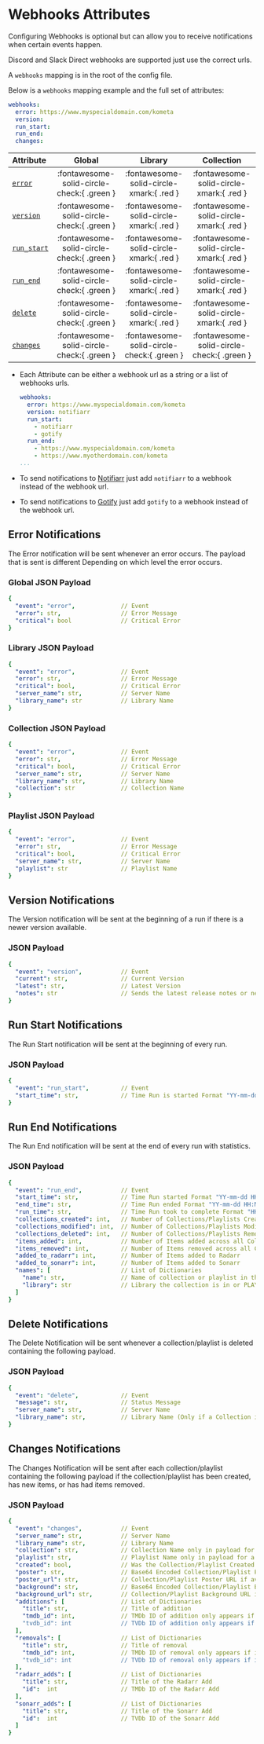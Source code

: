 # Webhooks Attributes

Configuring Webhooks is optional but can allow you to receive notifications when certain events happen.

Discord and Slack Direct webhooks are supported just use the correct urls. 

A `webhooks` mapping is in the root of the config file.

Below is a `webhooks` mapping example and the full set of attributes:

```yaml
webhooks:
  error: https://www.myspecialdomain.com/kometa
  version:
  run_start:
  run_end:
  changes:
```

| Attribute                               |                   Global                   |                  Library                   |                  Collection                  |
|:----------------------------------------|:------------------------------------------:|:------------------------------------------:|:--------------------------------------------:|
| [`error`](#error-notifications)         | :fontawesome-solid-circle-check:{ .green } |  :fontawesome-solid-circle-xmark:{ .red }  |   :fontawesome-solid-circle-xmark:{ .red }   |
| [`version`](#version-notifications)     | :fontawesome-solid-circle-check:{ .green } |  :fontawesome-solid-circle-xmark:{ .red }  |   :fontawesome-solid-circle-xmark:{ .red }   |
| [`run_start`](#run-start-notifications) | :fontawesome-solid-circle-check:{ .green } |  :fontawesome-solid-circle-xmark:{ .red }  |   :fontawesome-solid-circle-xmark:{ .red }   |
| [`run_end`](#run-end-notifications)     | :fontawesome-solid-circle-check:{ .green } |  :fontawesome-solid-circle-xmark:{ .red }  |   :fontawesome-solid-circle-xmark:{ .red }   |
| [`delete`](#delete-notifications)       | :fontawesome-solid-circle-check:{ .green } |  :fontawesome-solid-circle-xmark:{ .red }  |   :fontawesome-solid-circle-xmark:{ .red }   |
| [`changes`](#changes-notifications)     | :fontawesome-solid-circle-check:{ .green } | :fontawesome-solid-circle-check:{ .green } |  :fontawesome-solid-circle-check:{ .green }  |

* Each Attribute can be either a webhook url as a string or a list of webhooks urls.
  ```yaml
  webhooks:
    error: https://www.myspecialdomain.com/kometa
    version: notifiarr
    run_start:
      - notifiarr
      - gotify
    run_end:
      - https://www.myspecialdomain.com/kometa
      - https://www.myotherdomain.com/kometa
  ...
  ```
  
* To send notifications to [Notifiarr](notifiarr.md) just add `notifiarr` to a webhook instead of the webhook url.
* To send notifications to [Gotify](gotify.md) just add `gotify` to a webhook instead of the webhook url.

## Error Notifications

The Error notification will be sent whenever an error occurs. The payload that is sent is different Depending on which 
level the error occurs.

### Global JSON Payload

```yaml
{
  "event": "error",             // Event
  "error": str,                 // Error Message
  "critical": bool              // Critical Error
}
```

### Library JSON Payload

```yaml
{
  "event": "error",             // Event
  "error": str,                 // Error Message
  "critical": bool,             // Critical Error
  "server_name": str,           // Server Name
  "library_name": str           // Library Name
}
```

### Collection JSON Payload

```yaml
{
  "event": "error",             // Event
  "error": str,                 // Error Message
  "critical": bool,             // Critical Error
  "server_name": str,           // Server Name
  "library_name": str,          // Library Name
  "collection": str             // Collection Name
}
```

### Playlist JSON Payload

```yaml
{
  "event": "error",             // Event
  "error": str,                 // Error Message
  "critical": bool,             // Critical Error
  "server_name": str,           // Server Name
  "playlist": str               // Playlist Name
}
```

## Version Notifications

The Version notification will be sent at the beginning of a run if there is a newer version available.

### JSON Payload

```yaml
{
  "event": "version",           // Event
  "current": str,               // Current Version
  "latest": str,                // Latest Version 
  "notes": str                  // Sends the latest release notes or new commits to develop since your version
}
```

## Run Start Notifications

The Run Start notification will be sent at the beginning of every run.

### JSON Payload

```yaml
{
  "event": "run_start",         // Event
  "start_time": str,            // Time Run is started Format "YY-mm-dd HH:MM:SS"
}
```

## Run End Notifications

The Run End notification will be sent at the end of every run with statistics.

### JSON Payload

```yaml
{
  "event": "run_end",           // Event
  "start_time": str,            // Time Run started Format "YY-mm-dd HH:MM:SS"
  "end_time": str,              // Time Run ended Format "YY-mm-dd HH:MM:SS"
  "run_time": str,              // Time Run took to complete Format "HH:MM"
  "collections_created": int,   // Number of Collections/Playlists Created
  "collections_modified": int,  // Number of Collections/Playlists Modified
  "collections_deleted": int,   // Number of Collections/Playlists Removed
  "items_added": int,           // Number of Items added across all Collections/Playlists
  "items_removed": int,         // Number of Items removed across all Collections/Playlists
  "added_to_radarr": int,       // Number of Items added to Radarr
  "added_to_sonarr": int,       // Number of Items added to Sonarr
  "names": [                    // List of Dictionaries
    "name": str,                // Name of collection or playlist in the run 
    "library": str              // Library the collection is in or PLAYLIST
  ]
}
```

## Delete Notifications

The Delete Notification will be sent whenever a collection/playlist is deleted containing the following payload.

### JSON Payload

```yaml
{
  "event": "delete",            // Event
  "message": str,               // Status Message
  "server_name": str,           // Server Name
  "library_name": str,          // Library Name (Only if a Collection is deleted)
}
```

## Changes Notifications

The Changes Notification will be sent after each collection/playlist containing the following payload if the 
collection/playlist has been created, has new items, or has had items removed.

### JSON Payload

```yaml
{
  "event": "changes",           // Event
  "server_name": str,           // Server Name
  "library_name": str,          // Library Name
  "collection": str,            // Collection Name only in payload for a collection
  "playlist": str,              // Playlist Name only in payload for a playlist
  "created": bool,              // Was the Collection/Playlist Created on this run
  "poster": str,                // Base64 Encoded Collection/Playlist Poster if no poster_url is found
  "poster_url": str,            // Collection/Playlist Poster URL if available
  "background": str,            // Base64 Encoded Collection/Playlist Background if no poster_url is found
  "background_url": str,        // Collection/Playlist Background URL if available
  "additions": [                // List of Dictionaries
    "title": str,               // Title of addition
    "tmdb_id": int,             // TMDb ID of addition only appears if it's a Movie
    "tvdb_id": int              // TVDb ID of addition only appears if it's a Show
  ],
  "removals": [                 // List of Dictionaries
    "title": str,               // Title of removal
    "tmdb_id": int,             // TMDb ID of removal only appears if it's a Movie
    "tvdb_id": int              // TVDb ID of removal only appears if it's a Show
  ],
  "radarr_adds": [              // List of Dictionaries
    "title": str,               // Title of the Radarr Add
    "id":  int                  // TMDb ID of the Radarr Add
  ],
  "sonarr_adds": [              // List of Dictionaries
    "title": str,               // Title of the Sonarr Add
    "id":  int                  // TVDb ID of the Sonarr Add
  ]
}
```
